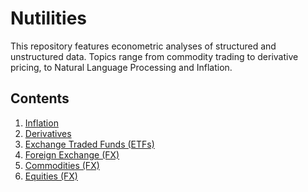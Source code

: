 # Nutilities

This repository features econometric analyses of structured and unstructured data. Topics range from commodity trading to derivative pricing, to Natural Language Processing and Inflation.

## Contents

1. <a href="https://github.com/benlusamba/nutilities/tree/master/Alt-CPI" target="_blank">Inflation</a>
2. <a href="https://github.com/benlusamba/nutilities/tree/master/Derivatives" target="_blank">Derivatives</a>
3. <a href="https://github.com/benlusamba/nutilities/tree/master/ETFs" target="_blank">Exchange Traded Funds (ETFs)</a>
4. <a href="https://github.com/benlusamba/nutilities/tree/master/FX" target="_blank">Foreign Exchange (FX)</a>
5. <a href="https://github.com/benlusamba/nutilities/tree/master/Soy" target="_blank">Commodities (FX)</a>
6. <a href="https://github.com/benlusamba/nutilities/tree/master/Stock" target="_blank">Equities (FX)</a>

